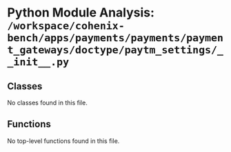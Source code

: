 # Python Module Analysis: `/workspace/cohenix-bench/apps/payments/payments/payment_gateways/doctype/paytm_settings/__init__.py`

## Classes

No classes found in this file.


## Functions

No top-level functions found in this file.
